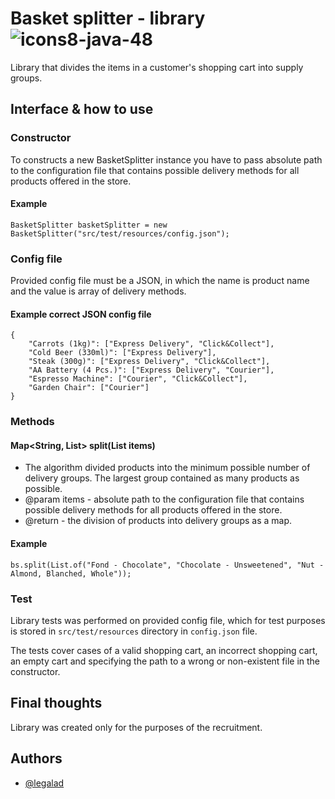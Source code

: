 # Basket splitter - library ![icons8-java-48](https://user-images.githubusercontent.com/109519711/229430861-79c25617-7e3f-492c-b8c8-6cb097b6ce75.png)

Library that divides the items in a customer's shopping cart into
supply groups.

## Interface & how to use
### Constructor
To constructs a new BasketSplitter instance you have to pass absolute path to the configuration file that contains possible delivery methods for all products offered in the store.
#### Example
```
BasketSplitter basketSplitter = new BasketSplitter("src/test/resources/config.json");
```
### Config file
Provided config file must be a JSON, in which the name is product name and the value is array of delivery methods.
#### Example correct JSON config file
```
{
    "Carrots (1kg)": ["Express Delivery", "Click&Collect"],
    "Cold Beer (330ml)": ["Express Delivery"],
    "Steak (300g)": ["Express Delivery", "Click&Collect"],
    "AA Battery (4 Pcs.)": ["Express Delivery", "Courier"],
    "Espresso Machine": ["Courier", "Click&Collect"],
    "Garden Chair": ["Courier"]
}
```

### Methods
#### Map<String, List<String>> split(List<String> items)

- The algorithm divided products into the minimum possible number of delivery groups.
     The largest group contained as many products as possible.
- @param items - absolute path to the configuration file that contains possible delivery methods for all products offered in the store.
- @return - the division of products into delivery groups as a map.
#### Example
```
bs.split(List.of("Fond - Chocolate", "Chocolate - Unsweetened", "Nut - Almond, Blanched, Whole"));
```

### Test
Library tests was performed on provided config file, which for test purposes is stored in ```src/test/resources``` directory in ```config.json``` file.

The tests cover cases of a valid shopping cart, an incorrect shopping cart, an empty cart and specifying the path to a wrong or non-existent file in the constructor.

## Final thoughts
Library was created only for the purposes of the recruitment.
## Authors

- [@legalad](https://www.github.com/legalad)